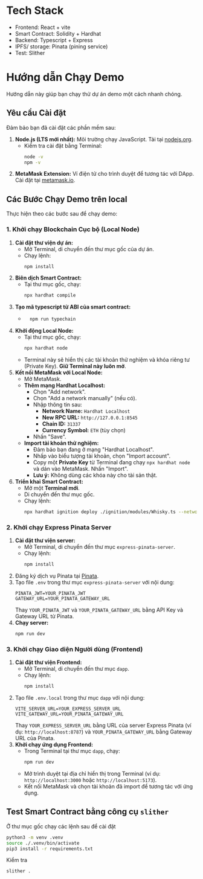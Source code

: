 # Tech Stack
- Frontend: React + vite
- Smart Contract: Solidity + Hardhat
- Backend: Typescript + Express
- IPFS/ storage: Pinata (pining service)
- Test: Slither

# Hướng dẫn Chạy Demo
Hướng dẫn này giúp bạn chạy thử dự án demo một cách nhanh chóng.

## Yêu cầu Cài đặt

Đảm bảo bạn đã cài đặt các phần mềm sau:

1.  **Node.js (LTS mới nhất):** Môi trường chạy JavaScript. Tải tại [nodejs.org](https://nodejs.org/).
    * Kiểm tra cài đặt bằng Terminal:
        ```bash
        node -v
        npm -v
        ```
2.  **MetaMask Extension:** Ví điện tử cho trình duyệt để tương tác với DApp. Cài đặt tại [metamask.io](https://metamask.io/).

## Các Bước Chạy Demo trên local

Thực hiện theo các bước sau để chạy demo:

### 1. Khởi chạy Blockchain Cục bộ (Local Node)

1.  **Cài đặt thư viện dự án:**
    * Mở Terminal, di chuyển đến thư mục gốc của dự án.
    * Chạy lệnh:
        ```bash
        npm install
        ```
2.  **Biên dịch Smart Contract:**
    * Tại thư mục gốc, chạy:
        ```bash
        npx hardhat compile
        ``` 
3.  **Tạo mã typescript từ ABI của smart contract:**
    * ```bash
        npm run typechain
        ```
3.  **Khởi động Local Node:**
    * Tại thư mục gốc, chạy:
        ```bash
        npx hardhat node
        ```
    * Terminal này sẽ hiển thị các tài khoản thử nghiệm và khóa riêng tư (Private Key). **Giữ Terminal này luôn mở**.
4.  **Kết nối MetaMask với Local Node:**
    * Mở MetaMask.
    * **Thêm mạng Hardhat Localhost:**
        * Chọn "Add network".
        * Chọn "Add a network manually" (nếu có).
        * Nhập thông tin sau:
            * **Network Name:** `Hardhat Localhost`
            * **New RPC URL:** `http://127.0.0.1:8545`
            * **Chain ID:** `31337`
            * **Currency Symbol:** `ETH` (tùy chọn)
        * Nhấn "Save".
    * **Import tài khoản thử nghiệm:**
        * Đảm bảo bạn đang ở mạng "Hardhat Localhost".
        * Nhấp vào biểu tượng tài khoản, chọn "Import account".
        * Copy một **Private Key** từ Terminal đang chạy `npx hardhat node` và dán vào MetaMask. Nhấn "Import".
        * **Lưu ý:** Không dùng các khóa này cho tài sản thật.
5.  **Triển khai Smart Contract:**
    * Mở một **Terminal mới**.
    * Di chuyển đến thư mục gốc.
    * Chạy lệnh:
        ```bash
        npx hardhat ignition deploy ./ignition/modules/Whisky.ts --network localhost
        ```

### 2. Khởi chạy Express Pinata Server

1.  **Cài đặt thư viện server:**
    * Mở Terminal, di chuyển đến thư mục `express-pinata-server`.
    * Chạy lệnh:
        ```bash
        npm install
        ```
2.  Đăng ký dịch vụ Pinata tại [Pinata](https://pinata.cloud/).
3.  Tạo file `.env` trong thư mục `express-pinata-server` với nội dung:
    ```
    PINATA_JWT=YOUR_PINATA_JWT
    GATEWAY_URL=YOUR_PINATA_GATEWAY_URL
    ```
    Thay `YOUR_PINATA_JWT` và `YOUR_PINATA_GATEWAY_URL` bằng API Key và Gateway URL từ Pinata.
4.  **Chạy server:**
    ```bash
    npm run dev
    ```

### 3. Khởi chạy Giao diện Người dùng (Frontend)

1.  **Cài đặt thư viện Frontend:**
    * Mở Terminal, di chuyển đến thư mục `dapp`.
    * Chạy lệnh:
        ```bash
        npm install
        ```
2.  Tạo file `.env.local` trong thư mục `dapp` với nội dung:
    ```
    VITE_SERVER_URL=YOUR_EXPRESS_SERVER_URL
    VITE_GATEWAY_URL=YOUR_PINATA_GATEWAY_URL
    ```
    Thay `YOUR_EXPRESS_SERVER_URL` bằng URL của server Express Pinata (ví dụ: `http://localhost:8787`) và `YOUR_PINATA_GATEWAY_URL` bằng Gateway URL của Pinata.
3.  **Khởi chạy ứng dụng Frontend:**
    * Trong Terminal tại thư mục `dapp`, chạy:
        ```bash
        npm run dev
        ```
    * Mở trình duyệt tại địa chỉ hiển thị trong Terminal (ví dụ: `http://localhost:3000` hoặc `http://localhost:5173`).
    * Kết nối MetaMask và chọn tài khoản đã import để tương tác với ứng dụng.

## Test Smart Contract bằng công cụ `slither`
Ở thư mục gốc chạy các lệnh sau để cài đặt
```bash
python3 -m venv .venv
source ./.venv/bin/activate 
pip3 install -r requirements.txt
```
Kiểm tra
```bash
slither .
```

